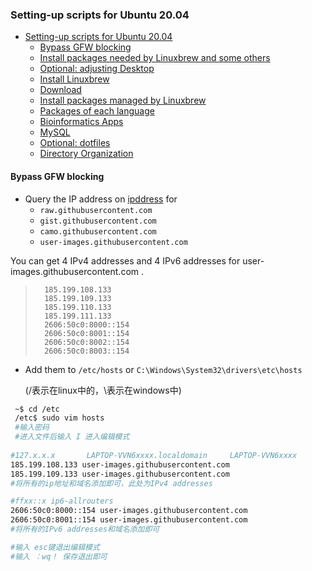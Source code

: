 ### Setting-up scripts for Ubuntu 20.04

- [Setting-up scripts for Ubuntu 20.04](#setting-up-scripts-for-ubuntu-2004)
    - [Bypass GFW blocking](#bypass-gfw-blocking)
    - [Install packages needed by Linuxbrew and some others](#install-packages-needed-by-linuxbrew-and-some-others)
    - [Optional: adjusting Desktop](#optional-adjusting-desktop)
    - [Install Linuxbrew](#install-linuxbrew)
    - [Download](#download)
    - [Install packages managed by Linuxbrew](#install-packages-managed-by-linuxbrew)
    - [Packages of each language](#packages-of-each-language)
    - [Bioinformatics Apps](#bioinformatics-apps)
    - [MySQL](#mysql)
    - [Optional: dotfiles](#optional-dotfiles)
    - [Directory Organization](#directory-organization)

#### Bypass GFW blocking

- Query the IP address on [ipddress](https://www.ipaddress.com/) for
  - `raw.githubusercontent.com`
  - `gist.githubusercontent.com`
  - `camo.githubusercontent.com`
  - `user-images.githubusercontent.com`

  

You can get 4 IPv4 addresses and 4 IPv6 addresses for user-images.githubusercontent.com .

> 		185.199.108.133
> 		185.199.109.133
> 		185.199.110.133
> 		185.199.111.133
> 		2606:50c0:8000::154
> 		2606:50c0:8001::154
> 		2606:50c0:8002::154
> 		2606:50c0:8003::154

- Add them to `/etc/hosts` or `C:\Windows\System32\drivers\etc\hosts`

	(/表示在linux中的，\表示在windows中)

```bash
 ~$ cd /etc
 /etc$ sudo vim hosts
 #输入密码
 #进入文件后输入 I 进入编辑模式
 
#127.x.x.x       LAPTOP-VVN6xxxx.localdomain     LAPTOP-VVN6xxxx
185.199.108.133	user-images.githubusercontent.com
185.199.109.133 user-images.githubusercontent.com
#将所有的ip地址和域名添加即可，此处为IPv4 addresses

#ffxx::x ip6-allrouters
2606:50c0:8000::154	user-images.githubusercontent.com
2606:50c0:8001::154	user-images.githubusercontent.com
#将所有的IPv6 addresses和域名添加即可

#输入 esc键退出编辑模式
#输入 ：wq！ 保存退出即可

```
















